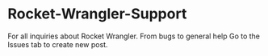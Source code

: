 # Rocket-Wrangler-Support
For all inquiries about Rocket Wrangler. From bugs to general help
Go to the Issues tab to create new post. 
